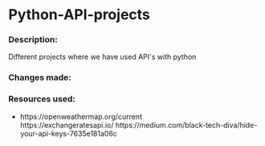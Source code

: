 # Python-API-projects
<h3>Description: </h3>
Different projects where we have used API's with python

<h3>Changes made: </h3>


<h3>Resources used: </h3>
<ul>
  <li>https://openweathermap.org/current</li>
  https://exchangeratesapi.io/
  https://medium.com/black-tech-diva/hide-your-api-keys-7635e181a06c
</ul>
